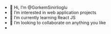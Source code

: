 - 👋 Hi, I’m @GorkemSinirlioglu
- 👀 I’m interested in web application projects
- 🌱 I’m currently learning React JS
- 💞️ I’m looking to collaborate on anything you like
- 

<!---
GorkemSinirlioglu/GorkemSinirlioglu is a ✨ special ✨ repository because its `README.md` (this file) appears on your GitHub profile.
You can click the Preview link to take a look at your changes.
--->
